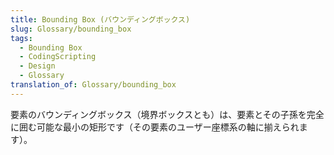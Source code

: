 ```yaml
---
title: Bounding Box (バウンディングボックス)
slug: Glossary/bounding_box
tags:
  - Bounding Box
  - CodingScripting
  - Design
  - Glossary
translation_of: Glossary/bounding_box
---
```

要素のバウンディングボックス（境界ボックスとも）は、要素とその子孫を完全に囲む可能な最小の矩形です（その要素のユーザー座標系の軸に揃えられます）。
